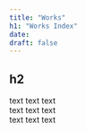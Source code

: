 ```yaml
---
title: "Works"
h1: "Works Index"
date: 
draft: false
---
```


## h2
text text text  
text text text  
text text text  
